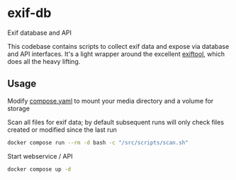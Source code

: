 # exif-db
Exif database and API

This codebase contains scripts to collect exif data and expose via database and API interfaces.  It's a light wrapper around the excellent [exiftool](https://exiftool.org/), which does all the heavy lifting.

## Usage

Modify [compose.yaml](./src/compose.yaml) to mount your media directory and a volume for storage


Scan all files for exif data; by default subsequent runs will only check files created or modified since the last run
```bash
docker compose run --rm -d bash -c "/src/scripts/scan.sh"
```

Start webservice / API
```bash
docker compose up -d
```
